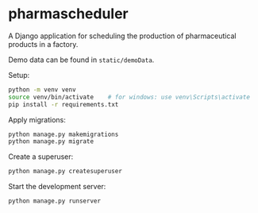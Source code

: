# pharmascheduler
A Django application for scheduling the production of pharmaceutical products in a factory.

Demo data can be found in `static/demoData`.

Setup:
```bash
python -m venv venv
source venv/bin/activate    # for windows: use venv\Scripts\activate
pip install -r requirements.txt
```

Apply migrations:
```bash
python manage.py makemigrations
python manage.py migrate
```

Create a superuser:
```bash
python manage.py createsuperuser
```


Start the development server:
```bash
python manage.py runserver
```
